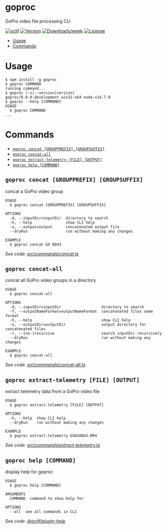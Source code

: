 goproc
======

GoPro video file processing CLI

[![oclif](https://img.shields.io/badge/cli-oclif-brightgreen.svg)](https://oclif.io)
[![Version](https://img.shields.io/npm/v/goproc.svg)](https://npmjs.org/package/goproc)
[![Downloads/week](https://img.shields.io/npm/dw/goproc.svg)](https://npmjs.org/package/goproc)
[![License](https://img.shields.io/npm/l/goproc.svg)](https://github.com/davidweitzenfeld/goproc/blob/master/package.json)

<!-- toc -->
* [Usage](#usage)
* [Commands](#commands)
<!-- tocstop -->
# Usage
<!-- usage -->
```sh-session
$ npm install -g goproc
$ goproc COMMAND
running command...
$ goproc (-v|--version|version)
goproc/0.0.0-development win32-x64 node-v14.7.0
$ goproc --help [COMMAND]
USAGE
  $ goproc COMMAND
...
```
<!-- usagestop -->
# Commands
<!-- commands -->
* [`goproc concat [GROUPPREFIX] [GROUPSUFFIX]`](#goproc-concat-groupprefix-groupsuffix)
* [`goproc concat-all`](#goproc-concat-all)
* [`goproc extract-telemetry [FILE] [OUTPUT]`](#goproc-extract-telemetry-file-output)
* [`goproc help [COMMAND]`](#goproc-help-command)

## `goproc concat [GROUPPREFIX] [GROUPSUFFIX]`

concat a GoPro video group

```
USAGE
  $ goproc concat [GROUPPREFIX] [GROUPSUFFIX]

OPTIONS
  -d, --inputDir=inputDir  directory to search
  -h, --help               show CLI help
  -o, --output=output      concatenated output file
  --dryRun                 run without making any changes

EXAMPLE
  $ goproc concat GX 0043
```

_See code: [src\commands\concat.ts](https://github.com/davidweitzenfeld/goproc/blob/v0.0.0-development/src\commands\concat.ts)_

## `goproc concat-all`

concat all GoPro video groups in a directory

```
USAGE
  $ goproc concat-all

OPTIONS
  -d, --inputDir=inputDir                  directory to search
  -f, --outputNameFormat=outputNameFormat  concatenated files name format
  -h, --help                               show CLI help
  -o, --outputDir=outputDir                output directory for concatenated files
  -r, --[no-]recursive                     search inputDir recursively
  --dryRun                                 run without making any changes

EXAMPLE
  $ goproc concat-all
```

_See code: [src\commands\concat-all.ts](https://github.com/davidweitzenfeld/goproc/blob/v0.0.0-development/src\commands\concat-all.ts)_

## `goproc extract-telemetry [FILE] [OUTPUT]`

extract telemetry data from a GoPro video file

```
USAGE
  $ goproc extract-telemetry [FILE] [OUTPUT]

OPTIONS
  -h, --help  show CLI help
  --dryRun    run without making any changes

EXAMPLE
  $ goproc extract-telemetry GX010043.MP4
```

_See code: [src\commands\extract-telemetry.ts](https://github.com/davidweitzenfeld/goproc/blob/v0.0.0-development/src\commands\extract-telemetry.ts)_

## `goproc help [COMMAND]`

display help for goproc

```
USAGE
  $ goproc help [COMMAND]

ARGUMENTS
  COMMAND  command to show help for

OPTIONS
  --all  see all commands in CLI
```

_See code: [@oclif/plugin-help](https://github.com/oclif/plugin-help/blob/v3.2.0/src\commands\help.ts)_
<!-- commandsstop -->
